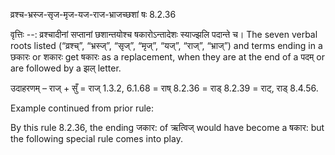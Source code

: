 

 व्रश्च-भ्रस्ज-सृज-मृज-यज-राज-भ्राजच्छशां षः 8.2.36 


वृत्तिः --: व्रश्चादीनां सप्तानां छशान्तयोश्च षकारोऽन्तादेशः स्याज्झलि पदान्ते च। The seven verbal roots listed (“व्रश्च्”, “भ्रस्ज्”, “सृज्”, “मृज्”, “यज्”, “राज्”, “भ्राज्”) and terms ending in a छकारः or शकारः get षकारः as a replacement, when they are at the end of a पदम् or are followed by a झल् letter. 


उदाहरणम् – राज् + सुँ = राज् 1.3.2, 6.1.68 = राष् 8.2.36 = राड् 8.2.39 = राट्, राड् 8.4.56. 


Example continued from prior rule: 

By this rule 8.2.36, the ending जकार: of ऋत्विज् would have become a षकार: but the following special rule comes into play. 


